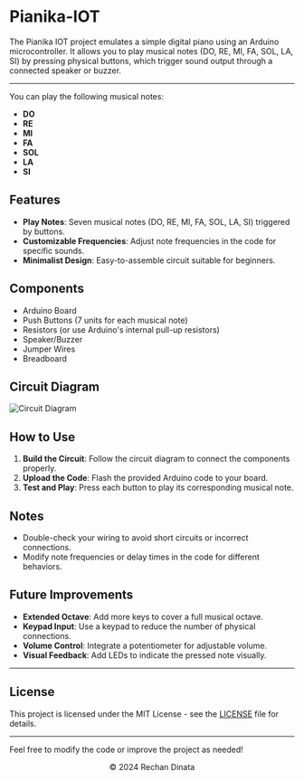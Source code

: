 # Pianika-IOT

The Pianika IOT project emulates a simple digital piano using an Arduino microcontroller. It allows you to play musical notes (DO, RE, MI, FA, SOL, LA, SI) by pressing physical buttons, which trigger sound output through a connected speaker or buzzer.

---

You can play the following musical notes:
- **DO**
- **RE**
- **MI**
- **FA**
- **SOL**
- **LA**
- **SI**

## Features

- **Play Notes**: Seven musical notes (DO, RE, MI, FA, SOL, LA, SI) triggered by buttons.
- **Customizable Frequencies**: Adjust note frequencies in the code for specific sounds.
- **Minimalist Design**: Easy-to-assemble circuit suitable for beginners.

## Components

- Arduino Board
- Push Buttons (7 units for each musical note)
- Resistors (or use Arduino's internal pull-up resistors)
- Speaker/Buzzer
- Jumper Wires
- Breadboard

## Circuit Diagram

![Circuit Diagram](https://a.top4top.io/p_3280xktwu1.png)

## How to Use

1. **Build the Circuit**: Follow the circuit diagram to connect the components properly.
2. **Upload the Code**: Flash the provided Arduino code to your board.
3. **Test and Play**: Press each button to play its corresponding musical note.

## Notes

- Double-check your wiring to avoid short circuits or incorrect connections.
- Modify note frequencies or delay times in the code for different behaviors.

## Future Improvements

- **Extended Octave**: Add more keys to cover a full musical octave.
- **Keypad Input**: Use a keypad to reduce the number of physical connections.
- **Volume Control**: Integrate a potentiometer for adjustable volume.
- **Visual Feedback**: Add LEDs to indicate the pressed note visually.

---

## License
This project is licensed under the MIT License - see the [LICENSE](LICENSE) file for details.

---

Feel free to modify the code or improve the project as needed!

<p align="center">©️ 2024 Rechan Dinata</p>
